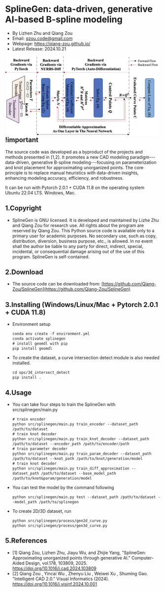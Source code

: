 # SplineGen: data-driven, generative AI-based B-spline modeling

- By Lizhen Zhu and Qiang Zou
- Email: qzou.code@gmail.com
- Webpage: https://qiang-zou.github.io/
- Latest Release: 2024.10.21

<img align="left" src="splinegen.png"> 

## !important
The source code was developed as a byproduct of the projects and methods presented in [1,2]. It promotes a new CAD modeling paradigm---data-driven, generative B-spline modeling---focusing on parameterization and knot placement for approximating unorganized points. The core principle is to replace manual heuristics with data-driven insights, enhancing modeling accuracy, efficiency, and robustness.

It can be run with Pytorch 2.0.1 + CUDA 11.8 on the operating system Ubuntu 22.04 LTS. Windows, Mac.


1.Copyright
-----------

- SplineGen is GNU licensed. It is developed and maintained by Lizhe Zhu and Qiang Zou for research use. All rights about the program are reserved by Qiang Zou. This Python source code is available only to a primary user for academic purposes. No secondary use, such as copy, distribution, diversion, business purpose, etc., is allowed. In no event shall the author be liable to any party for direct, indirect, special, incidental, or consequential damage arising out of the use of this program. SplineGen is self-contained.


2.Download
----------

- The source code can be downloaded from: [https://github.com/Qiang-Zou/SplineGen](https://github.com/Qiang-Zou/SplineGen)
  

3.Installing (Windows/Linux/Mac + Pytorch 2.0.1 + CUDA 11.8)
-------------------------------------------

- Environment setup

    ```shell
    conda env create -f environment.yml
    conda activate splinegen
    # install geomdl with pip
    pip install geomdl
    ```

- To create the dataset, a curve intersection detect module is also needed installed.

    ```shell
    cd ops/3d_intersect_detect
    pip install .
    ```

4.Usage
-------

- You can take four steps to train the SplineGen with src/splinegen/main.py

    ```shell
    # train encoder
    python src/splinegen/main.py train_encoder --dataset_path /path/to/dataset 
    # train knot decoder
    python src/splinegen/main.py train_knot_decoder --dataset_path /path/to/dataset --encoder_path /path/to/encoder/path
    # train parameter decoder
    python src/splinegen/main.py train_param_decoder --dataset_path /path/to/dataset --knot_path /path/to/knot/generation/model
    # train knot decoder
    python src/splinegen/main.py train_diff_approximation --dataset_path /path/to/dataset --base_model_path /path/to/knot&param/generation/model 
    ```

- You can test the model by the command following

    ```shell
    python src/splinegen/main.py test --dataset_path /path/to/dataset --model_path /path/to/splinegen 
    ```

- To create 2D/3D dataset, run

    ```shell
    python src/splinegen/process/gen2d_curve.py
    python src/splinegen/process/gen3d_curve.py
    ```

5.References
-------------

- [1] Qiang Zou, Lizhen Zhu, Jiayu Wu, and Zhijie Yang, "SplineGen: Approximating unorganized points through generative AI." Computer-Aided Design, vol.178, 103809, 2025. https://doi.org/10.1016/j.cad.2024.103809
- [2] Qiang Zou , Yincai Wu , Zhenyu Liu , Weiwei Xu , Shuming Gao. "Intelligent CAD 2.0." Visual Informatics (2024). https://doi.org/10.1016/j.visinf.2024.10.001
